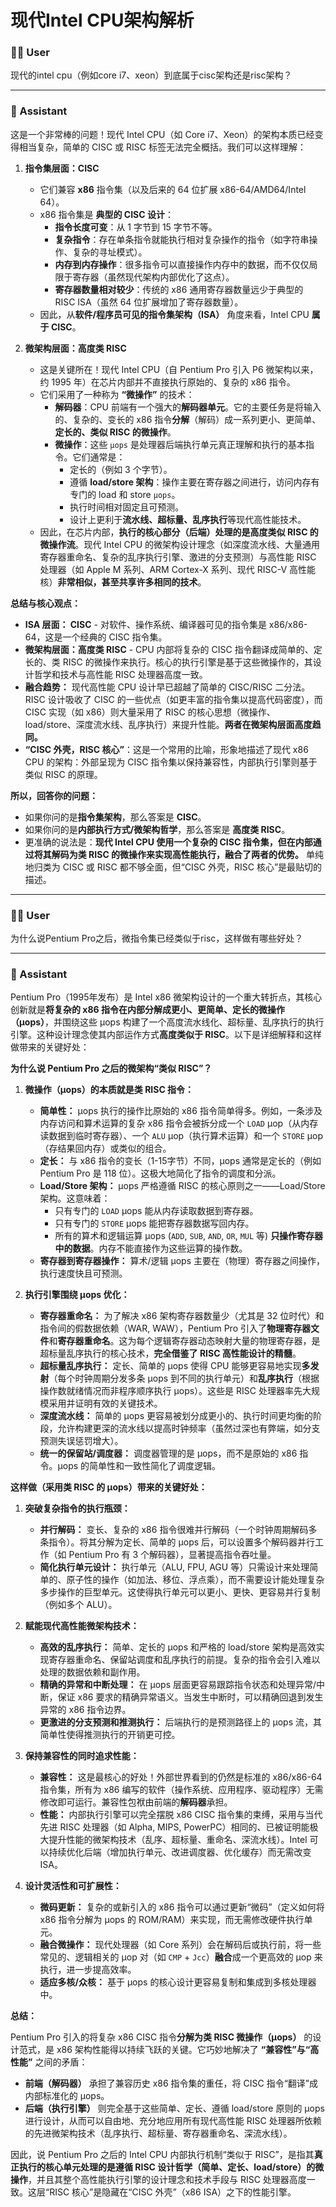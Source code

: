 # 现代Intel CPU架构解析

### 🧑‍💻 User

现代的intel cpu（例如core i7、xeon）到底属于cisc架构还是risc架构？

---

### 🤖 Assistant

这是一个非常棒的问题！现代 Intel CPU（如 Core i7、Xeon）的架构本质已经变得相当复杂，简单的 CISC 或 RISC 标签无法完全概括。我们可以这样理解：

1.  **指令集层面：CISC**
    *   它们兼容 **x86** 指令集（以及后来的 64 位扩展 x86-64/AMD64/Intel 64）。
    *   x86 指令集是 **典型的 CISC 设计**：
        *   **指令长度可变**：从 1 字节到 15 字节不等。
        *   **复杂指令**：存在单条指令就能执行相对复杂操作的指令（如字符串操作、复杂的寻址模式）。
        *   **内存到内存操作**：很多指令可以直接操作内存中的数据，而不仅仅局限于寄存器（虽然现代架构内部优化了这点）。
        *   **寄存器数量相对较少**：传统的 x86 通用寄存器数量远少于典型的 RISC ISA（虽然 64 位扩展增加了寄存器数量）。
    *   因此，从**软件/程序员可见的指令集架构（ISA）** 角度来看，Intel CPU **属于 CISC**。

2.  **微架构层面：高度类 RISC**
    *   这是关键所在！现代 Intel CPU（自 Pentium Pro 引入 P6 微架构以来，约 1995 年）在芯片内部并不直接执行原始的、复杂的 x86 指令。
    *   它们采用了一种称为 **“微操作”** 的技术：
        *   **解码器**：CPU 前端有一个强大的**解码器单元**。它的主要任务是将输入的、复杂的、变长的 x86 指令**分解**（解码）成一系列更小、更简单、**定长的、类似 RISC 的微操作**。
        *   **微操作**：这些 `μops` 是处理器后端执行单元真正理解和执行的基本指令。它们通常是：
            *   定长的（例如 3 个字节）。
            *   遵循 **load/store 架构**：操作主要在寄存器之间进行，访问内存有专门的 load 和 store `μops`。
            *   执行时间相对固定且可预测。
            *   设计上更利于**流水线、超标量、乱序执行**等现代高性能技术。
    *   因此，在芯片内部，**执行的核心部分（后端）处理的是高度类似 RISC 的微操作流**。现代 Intel CPU 的微架构设计理念（如深度流水线、大量通用寄存器重命名、复杂的乱序执行引擎、激进的分支预测）与高性能 RISC 处理器（如 Apple M 系列、ARM Cortex-X 系列、现代 RISC-V 高性能核）**非常相似，甚至共享许多相同的技术**。

**总结与核心观点：**

*   **ISA 层面： CISC** - 对软件、操作系统、编译器可见的指令集是 x86/x86-64，这是一个经典的 CISC 指令集。
*   **微架构层面：高度类 RISC** - CPU 内部将复杂的 CISC 指令翻译成简单的、定长的、类 RISC 的微操作来执行。核心的执行引擎是基于这些微操作的，其设计哲学和技术与高性能 RISC 处理器高度一致。
*   **融合趋势：** 现代高性能 CPU 设计早已超越了简单的 CISC/RISC 二分法。RISC 设计吸收了 CISC 的一些优点（如更丰富的指令集以提高代码密度），而 CISC 实现（如 x86）则大量采用了 RISC 的核心思想（微操作、load/store、深度流水线、乱序执行）来提升性能。**两者在微架构层面高度趋同。**
*   **“CISC 外壳，RISC 核心”**：这是一个常用的比喻，形象地描述了现代 x86 CPU 的架构：外部呈现为 CISC 指令集以保持兼容性，内部执行引擎则基于类似 RISC 的原理。

**所以，回答你的问题：**

*   如果你问的是**指令集架构**，那么答案是 **CISC**。
*   如果你问的是**内部执行方式/微架构哲学**，那么答案是 **高度类 RISC**。
*   更准确的说法是：**现代 Intel CPU 使用一个复杂的 CISC 指令集，但在内部通过将其解码为类 RISC 的微操作来实现高性能执行，融合了两者的优势。** 单纯地归类为 CISC 或 RISC 都不够全面，但“CISC 外壳，RISC 核心”是最贴切的描述。

---

### 🧑‍💻 User

为什么说Pentium Pro之后，微指令集已经类似于risc，这样做有哪些好处？

---

### 🤖 Assistant

Pentium Pro（1995年发布）是 Intel x86 微架构设计的一个重大转折点，其核心创新就是**将复杂的 x86 指令在内部分解成更小、更简单、定长的微操作（μops）**，并围绕这些 μops 构建了一个高度流水线化、超标量、乱序执行的执行引擎。这种设计理念使其内部运作方式**高度类似于 RISC**。以下是详细解释和这样做带来的关键好处：

**为什么说 Pentium Pro 之后的微架构“类似 RISC”？**

1.  **微操作（μops）的本质就是类 RISC 指令：**
    *   **简单性：** μops 执行的操作比原始的 x86 指令简单得多。例如，一条涉及内存访问和算术运算的复杂 x86 指令会被拆分成一个 `LOAD` μop（从内存读数据到临时寄存器）、一个 `ALU` μop（执行算术运算）和一个 `STORE` μop（存结果回内存）或类似的组合。
    *   **定长：** 与 x86 指令的变长（1-15字节）不同，μops 通常是定长的（例如 Pentium Pro 是 118 位）。这极大地简化了指令的调度和分派。
    *   **Load/Store 架构：** μops 严格遵循 RISC 的核心原则之一——Load/Store 架构。这意味着：
        *   只有专门的 `LOAD` μops 能从内存读取数据到寄存器。
        *   只有专门的 `STORE` μops 能把寄存器数据写回内存。
        *   所有的算术和逻辑运算 μops (`ADD`, `SUB`, `AND`, `OR`, `MUL` 等) **只操作寄存器中的数据**。内存不能直接作为这些运算的操作数。
    *   **寄存器到寄存器操作：** 算术/逻辑 μops 主要在（物理）寄存器之间操作，执行速度快且可预测。

2.  **执行引擎围绕 μops 优化：**
    *   **寄存器重命名：** 为了解决 x86 架构寄存器数量少（尤其是 32 位时代）和指令间的假数据依赖（WAR, WAW），Pentium Pro 引入了**物理寄存器文件**和**寄存器重命名**。这为每个逻辑寄存器动态映射大量的物理寄存器，是超标量乱序执行的核心技术，**完全借鉴了 RISC 高性能设计的精髓**。
    *   **超标量乱序执行：** 定长、简单的 μops 使得 CPU 能够更容易地实现**多发射**（每个时钟周期分发多条 μops 到不同的执行单元）和**乱序执行**（根据操作数就绪情况而非程序顺序执行 μops）。这些是 RISC 处理器率先大规模采用并证明有效的关键技术。
    *   **深度流水线：** 简单的 μops 更容易被划分成更小的、执行时间更均衡的阶段，允许构建更深的流水线以提高时钟频率（虽然过深也有弊端，如分支预测失误惩罚增大）。
    *   **统一的保留站/调度器：** 调度器管理的是 μops，而不是原始的 x86 指令。μops 的简单性和一致性简化了调度逻辑。

**这样做（采用类 RISC 的 μops）带来的关键好处：**

1.  **突破复杂指令的执行瓶颈：**
    *   **并行解码：** 变长、复杂的 x86 指令很难并行解码（一个时钟周期解码多条指令）。将其分解为定长、简单的 μops 后，可以设置多个解码器并行工作（如 Pentium Pro 有 3 个解码器），显著提高指令吞吐量。
    *   **简化执行单元设计：** 执行单元（ALU, FPU, AGU 等）只需设计来处理简单的、原子性的操作（如加法、移位、浮点乘），而不需要设计能处理复杂多步操作的巨型单元。这使得执行单元可以更小、更快、更容易并行复制（例如多个 ALU）。

2.  **赋能现代高性能微架构技术：**
    *   **高效的乱序执行：** 简单、定长的 μops 和严格的 load/store 架构是高效实现寄存器重命名、保留站调度和乱序执行的前提。复杂的指令会引入难以处理的数据依赖和副作用。
    *   **精确的异常和中断处理：** 在 μops 层面更容易跟踪指令状态和处理异常/中断，保证 x86 要求的精确异常语义。当发生中断时，可以精确回退到发生异常的 x86 指令边界。
    *   **更激进的分支预测和推测执行：** 后端执行的是预测路径上的 μops 流，其简单性使得推测执行的开销更可控。

3.  **保持兼容性的同时追求性能：**
    *   **兼容性：** 这是最核心的好处！外部世界看到的仍然是标准的 x86/x86-64 指令集，所有为 x86 编写的软件（操作系统、应用程序、驱动程序）无需修改即可运行。兼容性包袱由前端的**解码器**承担。
    *   **性能：** 内部执行引擎可以完全摆脱 x86 CISC 指令集的束缚，采用与当代先进 RISC 处理器（如 Alpha, MIPS, PowerPC）相同的、已被证明能极大提升性能的微架构技术（乱序、超标量、重命名、深流水线）。Intel 可以持续优化后端（增加执行单元、改进调度器、优化缓存）而无需改变 ISA。

4.  **设计灵活性和可扩展性：**
    *   **微码更新：** 复杂的或新引入的 x86 指令可以通过更新“微码”（定义如何将 x86 指令分解为 μops 的 ROM/RAM）来实现，而无需修改硬件执行单元。
    *   **融合微操作：** 现代处理器（如 Core 系列）会在解码后或执行前，将一些常见的、逻辑相关的 μop 对（如 `CMP` + `Jcc`）**融合**成一个更高效的 μop 来执行，进一步提高效率。
    *   **适应多核/众核：** 基于 μops 的核心设计更容易复制和集成到多核处理器中。

**总结：**

Pentium Pro 引入的将复杂 x86 CISC 指令**分解为类 RISC 微操作（μops）** 的设计范式，是 x86 架构性能得以持续飞跃的关键。它巧妙地解决了 **“兼容性”与“高性能”** 之间的矛盾：

*   **前端（解码器）** 承担了兼容历史 x86 指令集的重任，将 CISC 指令“翻译”成内部标准化的 μops。
*   **后端（执行引擎）** 则完全基于这些简单、定长、遵循 load/store 原则的 μops 进行设计，从而可以自由地、充分地应用所有现代高性能 RISC 处理器所依赖的先进微架构技术（乱序执行、超标量、寄存器重命名、深流水线）。

因此，说 Pentium Pro 之后的 Intel CPU 内部执行机制“类似于 RISC”，是指其**真正执行的核心单元处理的是遵循 RISC 设计哲学（简单、定长、load/store）的微操作**，并且其整个高性能执行引擎的设计理念和技术手段与 RISC 处理器高度一致。这层“RISC 核心”是隐藏在“CISC 外壳”（x86 ISA）之下的性能引擎。